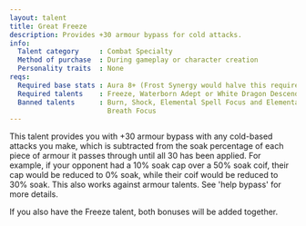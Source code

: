 ```yaml
---
layout: talent
title: Great Freeze
description: Provides +30 armour bypass for cold attacks.
info:
  Talent category     : Combat Specialty
  Method of purchase  : During gameplay or character creation
  Personality traits  : None
reqs:
  Required base stats : Aura 8+ (Frost Synergy would halve this requirement)
  Required talents    : Freeze, Waterborn Adept or White Dragon Descendant
  Banned talents      : Burn, Shock, Elemental Spell Focus and Elemental
                        Breath Focus
---
```


This talent provides you with +30 armour bypass with any cold-based attacks you make, which is subtracted from the soak percentage of each piece of armour it passes through until all 30 has been applied. For example, if your opponent had a 10% soak cap over a 50% soak coif, their cap would be reduced to 0% soak, while their coif would be reduced to 30% soak. This also works against armour talents. See 'help bypass' for more details.

If you also have the Freeze talent, both bonuses will be added together.
